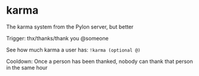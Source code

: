 # karma
The karma system from the Pylon server, but better

Trigger: thx/thanks/thank you @someone

See how much karma a user has: `!karma (optional @)`

Cooldown: Once a person has been thanked, nobody can thank that person in the same hour
